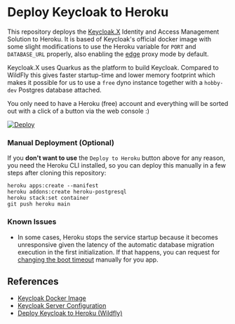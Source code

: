# Deploy Keycloak to Heroku

This repository deploys the [Keycloak.X](https://www.keycloak.org) Identity and Access Management Solution
to Heroku. It is based of Keycloak's official docker image with some slight modifications to use the
Heroku variable for `PORT` and `DATABASE_URL` properly, also enabling the [edge](https://github.com/keycloak/keycloak-community/blob/main/design/keycloak.x/configuration.md#proxy-mode)
proxy mode by default.

Keycloak.X uses Quarkus as the platform to build Keycloak. Compared to WildFly this gives faster startup-time
and lower memory footprint which makes it possible for us to use a `free` dyno instance together with a `hobby-dev`
Postgres database attached.

You only need to have a Heroku (free) account and everything will be sorted out with a click of a button via the web console :)

[![Deploy](https://www.herokucdn.com/deploy/button.svg)](https://heroku.com/deploy)

### Manual Deployment (Optional)

If you **don't want to use** the `Deploy to Heroku` button above for any reason, you need the Heroku CLI installed, so you can deploy this manually in a few steps after cloning this repository:

```shell
heroku apps:create --manifest
heroku addons:create heroku-postgresql
heroku stack:set container
git push heroku main
```

### Known Issues

- In some cases, Heroku stops the service startup because it becomes unresponsive given the latency of the automatic database migration execution in the first initialization. If that happens, you can request for [changing the boot timeout](https://tools.heroku.support/limits/boot_timeout) manually for you app.

## References

- [Keycloak Docker Image](https://quay.io/repository/keycloak/keycloak?tab=tags&tag=latest)
- [Keycloak Server Configuration](https://github.com/keycloak/keycloak-community/blob/main/design/keycloak.x/configuration.md)
- [Deploy Keycloak to Heroku (Wildfly)](https://github.com/mieckert/keycloak-heroku)
